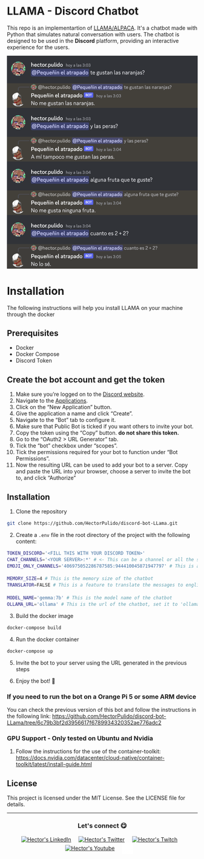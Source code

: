 # LLAMA - Discord Chatbot
This repo is an implementartion of [LLAMA/ALPACA](https://github.com/tloen/alpaca-lora/). It's a chatbot made with Python that simulates natural conversation with users. The chatbot is designed to be used in the **Discord** platform, providing an interactive experience for the users.

![image demo of the game](/img/example.png)<br/>

# Installation
The following instructions will help you install LLAMA on your machine through the docker

## Prerequisites
- Docker
- Docker Compose
- Discord Token


## Create the bot account and get the token
1. Make sure you’re logged on to the [Discord website](https://discord.com/).
2. Navigate to the [Applications](https://discord.com/developers/applications).
3. Click on the “New Application” button.
4. Give the application a name and click “Create”.
5. Navigate to the “Bot” tab to configure it.
6. Make sure that Public Bot is ticked if you want others to invite your bot.
7. Copy the token using the “Copy” button. **do not share this token.**
8. Go to the “OAuth2 > URL Generator” tab.
9. Tick the “bot” checkbox under “scopes”.
10. Tick the permissions required for your bot to function under “Bot Permissions”.
11. Now the resulting URL can be used to add your bot to a server. Copy and paste the URL into your browser, choose a server to invite the bot to, and click “Authorize”


## Installation
1. Clone the repository
```bash
git clone https://github.com/HectorPulido/discord-bot-LLama.git
```

2. Create a `.env` file in the root directory of the project with the following content:
```bash
TOKEN_DISCORD='<FILL THIS WITH YOUR DISCORD TOKEN>'
CHAT_CHANNELS='<YOUR SERVER>:*' # <- This can be a channel or all the server
EMOJI_ONLY_CHANNELS='406975052286787585:944410045871947797' # This is a feature to only allow emojis in some channels

MEMORY_SIZE=4 # This is the memory size of the chatbot
TRANSLATOR=FALSE # This is a feature to translate the messages to english (if your server is in spanish)

MODEL_NAME='gemma:7b' # This is the model name of the chatbot
OLLAMA_URL='ollama' # This is the url of the chatbot, set it to 'ollama' if you are using the docker-compose file
```

3. Build the docker image
```bash
docker-compose build
```

4. Run the docker container
```bash
docker-compose up
```

5. Invite the bot to your server using the URL generated in the previous steps

6. Enjoy the bot! :tada:

### If you need to run the bot on a Orange Pi 5 or some ARM device 
You can check the previous version of this bot and follow the instructions in the following link:
https://github.com/HectorPulido/discord-bot-LLama/tree/6c79b3bf2d3956617f6789934320352ae776adc2

### GPU Support - Only tested on Ubuntu and Nvidia
1. Follow the instructions for the use of the container-toolkit: https://docs.nvidia.com/datacenter/cloud-native/container-toolkit/latest/install-guide.html

## License
This project is licensed under the MIT License. See the LICENSE file for details.
<hr>

<div align="center">
<h3 align="center">Let's connect 😋</h3>
</div>
<p align="center">
<a href="https://www.linkedin.com/in/hector-pulido-17547369/" target="blank">
<img align="center" width="30px" alt="Hector's LinkedIn" src="https://www.vectorlogo.zone/logos/linkedin/linkedin-icon.svg"/></a> &nbsp; &nbsp;
<a href="https://twitter.com/Hector_Pulido_" target="blank">
<img align="center" width="30px" alt="Hector's Twitter" src="https://www.vectorlogo.zone/logos/twitter/twitter-official.svg"/></a> &nbsp; &nbsp;
<a href="https://www.twitch.tv/hector_pulido_" target="blank">
<img align="center" width="30px" alt="Hector's Twitch" src="https://www.vectorlogo.zone/logos/twitch/twitch-icon.svg"/></a> &nbsp; &nbsp;
<a href="https://www.youtube.com/channel/UCS_iMeH0P0nsIDPvBaJckOw" target="blank">
<img align="center" width="30px" alt="Hector's Youtube" src="https://www.vectorlogo.zone/logos/youtube/youtube-icon.svg"/></a> &nbsp; &nbsp;
<a href="https://pequesoft.net/" target="blank">
<img align="center" width="30px" alt="Pequesoft website" src="https://github.com/HectorPulido/HectorPulido/blob/master/img/pequesoft-favicon.png?raw=true"/></a> &nbsp; &nbsp;

